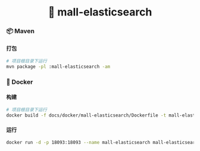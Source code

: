 <h1 align="center">🏪 mall-elasticsearch</h1>

### 📦 Maven

#### 打包

```bash
# 项目根目录下运行
mvn package -pl :mall-elasticsearch -am
```

### 🐳 Docker

#### 构建

```bash
# 项目根目录下运行
docker build -f docs/docker/mall-elasticsearch/Dockerfile -t mall-elasticsearch .
```

#### 运行

```bash
docker run -d -p 18093:18093 --name mall-elasticsearch mall-elasticsearch
```

